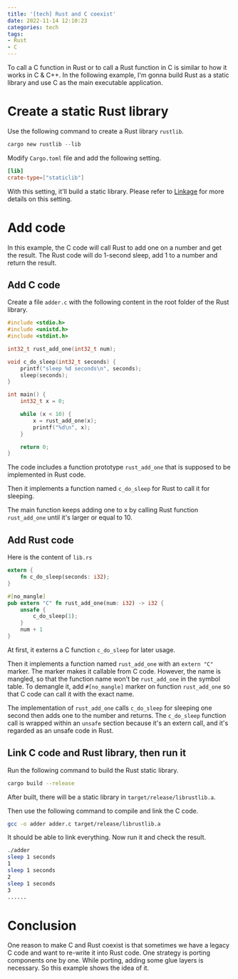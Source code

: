 ```yaml
---
title: '[tech] Rust and C coexist'
date: 2022-11-14 12:10:23
categories: tech
tags:
- Rust
- C
---
```


To call a C function in Rust or to call a Rust function in C is similar to how it works in C & C++. In the following example, I'm gonna build Rust as a static library and use C as the main executable application.

<!-- more -->

# Create a static Rust library

Use the following command to create a Rust library `rustlib`.

```Rust
cargo new rustlib --lib
```

Modify `Cargo.toml` file and add the following setting.

```Toml
[lib]
crate-type=["staticlib"]
```

With this setting, it'll build a static library. Please refer to [Linkage](https://doc.rust-lang.org/reference/linkage.html) for more details on this setting.

# Add code

In this example, the C code will call Rust to add one on a number and get the result. The Rust code will do 1-second sleep, add 1 to a number and return the result.

## Add C code

Create a file `adder.c` with the following content in the root folder of the Rust library.

```C
#include <stdio.h>
#include <unistd.h>
#include <stdint.h>

int32_t rust_add_one(int32_t num);

void c_do_sleep(int32_t seconds) {
    printf("sleep %d seconds\n", seconds);
    sleep(seconds);
}

int main() {
    int32_t x = 0;

    while (x < 10) {
        x = rust_add_one(x);
        printf("%d\n", x);
    }

    return 0;
}
```

The code includes a function prototype `rust_add_one` that is supposed to be implemented in Rust code.

Then it implements a function named `c_do_sleep` for Rust to call it for sleeping.

The main function keeps adding one to x by calling Rust function `rust_add_one` until it's larger or equal to 10.

## Add Rust code

Here is the content of `lib.rs`

```Rust
extern {
    fn c_do_sleep(seconds: i32);
}

#[no_mangle]
pub extern "C" fn rust_add_one(num: i32) -> i32 {
    unsafe {
        c_do_sleep(1);
    }
    num + 1
}
```

At first, it externs a C function `c_do_sleep` for later usage.

Then it implements a function named `rust_add_one` with an `extern "C"` marker. The marker makes it callable from C code. However, the name is mangled, so that the function name won't be `rust_add_one` in the symbol table. To demangle it, add `#[no_mangle]` marker on function `rust_add_one` so that C code can call it with the exact name.

The implementation of `rust_add_one` calls `c_do_sleep` for sleeping one second then adds one to the number and returns. The `c_do_sleep` function call is wrapped within an `unsafe` section because it's an extern call, and it's regarded as an unsafe code in Rust.

## Link C code and Rust library, then run it

Run the following command to build the Rust static library.

```Bash
cargo build --release
```

After built, there will be a static library in `target/release/librustlib.a`.

Then use the following command to compile and link the C code.

```Bash
gcc -o adder adder.c target/release/librustlib.a
```

It should be able to link everything. Now run it and check the result.

```Bash
./adder
sleep 1 seconds
1
sleep 1 seconds
2
sleep 1 seconds
3
......
```

# Conclusion

One reason to make C and Rust coexist is that sometimes we have a legacy C code and want to re-write it into Rust code. One strategy is porting components one by one. While porting, adding some glue layers is necessary. So this example shows the idea of it.
